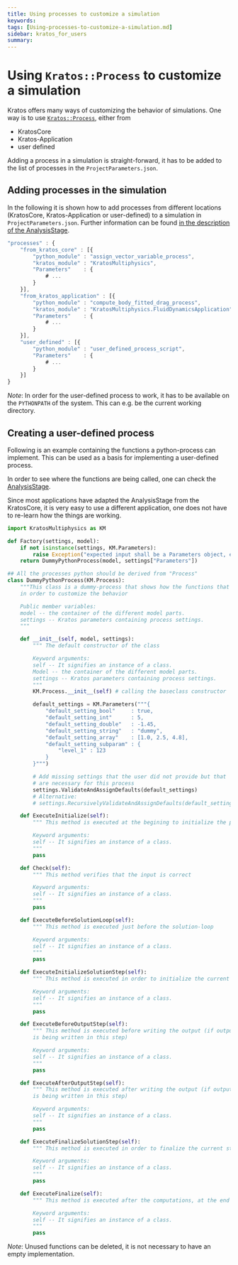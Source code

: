 ```yaml
---
title: Using processes to customize a simulation
keywords: 
tags: [Using-processes-to-customize-a-simulation.md]
sidebar: kratos_for_users
summary: 
---
```


# Using `Kratos::Process` to customize a simulation
Kratos offers many ways of customizing the behavior of simulations. One way is to use [`Kratos::Process`](https://github.com/KratosMultiphysics/Kratos/blob/master/kratos/processes/process.h), either from 
* KratosCore
* Kratos-Application
* user defined 

Adding a process in a simulation is straight-forward, it has to be added to the list of processes in the `ProjectParameters.json`.

## Adding processes in the simulation
In the following it is shown how to add processes from different locations (KratosCore, Kratos-Application or user-defined) to a simulation in `ProjectParameters.json`. Further information can be found [in the description of the AnalysisStage](Common-Python-Interface-of-Applications-for-Users#analysisstage-usage).

```js
"processes" : {
    "from_kratos_core" : [{
        "python_module" : "assign_vector_variable_process",
        "kratos_module" : "KratosMultiphysics",
        "Parameters"    : {
            # ...
        }
    }],
    "from_kratos_application" : [{
        "python_module" : "compute_body_fitted_drag_process",
        "kratos_module" : "KratosMultiphysics.FluidDynamicsApplication",
        "Parameters"    : {
            # ...
        }
    }],
    "user_defined" : [{
        "python_module" : "user_defined_process_script",
        "Parameters"    : {
            # ...
        }
    }]
}
```


_Note_: In order for the user-defined process to work, it has to be available on the `PYTHONPATH` of the system. This can e.g. be the current working directory.

## Creating a user-defined process

Following is an example containing the functions a python-process can implement. This can be used as a basis for implementing a user-defined process.

In order to see where the functions are being called, one can check the [AnalysisStage](https://github.com/KratosMultiphysics/Kratos/blob/master/kratos/python_scripts/analysis_stage.py). 

Since most applications have adapted the AnalysisStage from the KratosCore, it is very easy to use a different application, one does not have to re-learn how the things are working.
```python
import KratosMultiphysics as KM

def Factory(settings, model):
    if not isinstance(settings, KM.Parameters):
        raise Exception("expected input shall be a Parameters object, encapsulating a json string")
    return DummyPythonProcess(model, settings["Parameters"])

## All the processes python should be derived from "Process"
class DummyPythonProcess(KM.Process):
    """This class is a dummy-process that shows how the functions that can be implemented
    in order to customize the behavior

    Public member variables:
    model -- the container of the different model parts.
    settings -- Kratos parameters containing process settings.
    """

    def __init__(self, model, settings):
        """ The default constructor of the class

        Keyword arguments:
        self -- It signifies an instance of a class.
        Model -- the container of the different model parts.
        settings -- Kratos parameters containing process settings.
        """
        KM.Process.__init__(self) # calling the baseclass constructor

        default_settings = KM.Parameters("""{
            "default_setting_bool"     : true,
            "default_setting_int"      : 5,
            "default_setting_double"   : -1.45,
            "default_setting_string"   : "dummy",
            "default_setting_array"    : [1.0, 2.5, 4.8],
            "default_setting_subparam" : {
                "level_1" : 123
            }
        }""")

        # Add missing settings that the user did not provide but that
        # are necessary for this process
        settings.ValidateAndAssignDefaults(default_settings)
        # Alternative:
        # settings.RecursivelyValidateAndAssignDefaults(default_settings)

    def ExecuteInitialize(self):
        """ This method is executed at the begining to initialize the process

        Keyword arguments:
        self -- It signifies an instance of a class.
        """
        pass

    def Check(self):
        """ This method verifies that the input is correct

        Keyword arguments:
        self -- It signifies an instance of a class.
        """
        pass

    def ExecuteBeforeSolutionLoop(self):
        """ This method is executed just before the solution-loop

        Keyword arguments:
        self -- It signifies an instance of a class.
        """
        pass

    def ExecuteInitializeSolutionStep(self):
        """ This method is executed in order to initialize the current step

        Keyword arguments:
        self -- It signifies an instance of a class.
        """
        pass

    def ExecuteBeforeOutputStep(self):
        """ This method is executed before writing the output (if output
        is being written in this step)

        Keyword arguments:
        self -- It signifies an instance of a class.
        """
        pass

    def ExecuteAfterOutputStep(self):
        """ This method is executed after writing the output (if output
        is being written in this step)

        Keyword arguments:
        self -- It signifies an instance of a class.
        """
        pass

    def ExecuteFinalizeSolutionStep(self):
        """ This method is executed in order to finalize the current step

        Keyword arguments:
        self -- It signifies an instance of a class.
        """
        pass

    def ExecuteFinalize(self):
        """ This method is executed after the computations, at the end of the solution-loop

        Keyword arguments:
        self -- It signifies an instance of a class.
        """
        pass
```
_Note_: Unused functions can be deleted, it is not necessary to have an empty implementation.